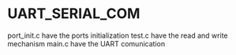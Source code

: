 # UART_SERIAL_COM


port_init.c have the ports initialization
test.c have the read and write mechanism
main.c have the UART comunication 
